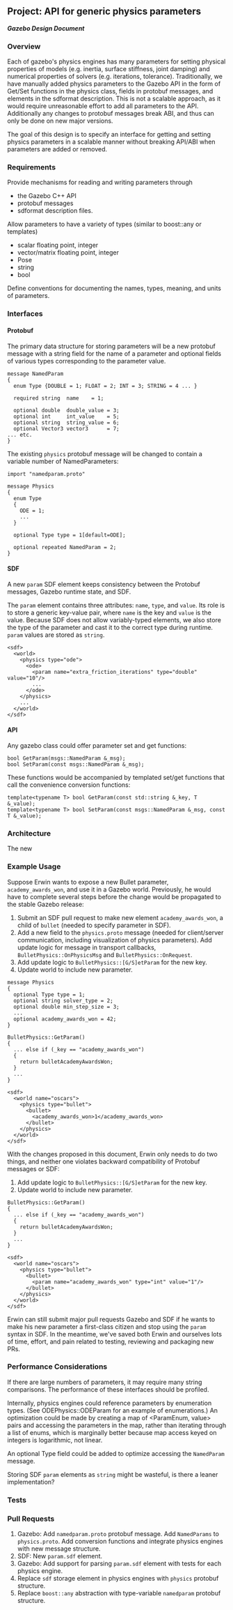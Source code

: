 ## Project: API for generic physics parameters
***Gazebo Design Document***

### Overview

Each of gazebo's physics engines has many parameters for setting
physical properties of models (e.g. inertia, surface stiffness, joint damping)
and numerical properties of solvers (e.g. iterations, tolerance).
Traditionally, we have manually added physics parameters
to the Gazebo API in the form of Get/Set functions in the physics class,
fields in protobuf messages, and elements in the sdformat description.
This is not a scalable approach, as it would require unreasonable
effort to add all parameters to the API.
Additionally any changes to protobuf messages break ABI,
and thus can only be done on new major versions.

The goal of this design is to specify an interface for getting
and setting physics parameters in a scalable manner without
breaking API/ABI when parameters are added or removed.

### Requirements

Provide mechanisms for reading and writing parameters through

* the Gazebo C++ API
* protobuf messages
* sdformat description files.

Allow parameters to have a variety of types
(similar to boost::any or templates)

* scalar floating point, integer
* vector/matrix floating point, integer
* Pose
* string
* bool

Define conventions for documenting the names, types,
meaning, and units of parameters.

### Interfaces

#### Protobuf
The primary data structure for storing parameters will
be a new protobuf message with a string field for
the name of a parameter and optional fields of
various types corresponding to the parameter value.

~~~
message NamedParam
{
  enum Type {DOUBLE = 1; FLOAT = 2; INT = 3; STRING = 4 ... }

  required string  name    = 1;

  optional double  double_value = 3;
  optional int     int_value    = 5;
  optional string  string_value = 6;
  optional Vector3 vector3      = 7;
... etc.
}
~~~

The existing `physics` protobuf message will be changed to contain a variable
number of NamedParameters:

~~~
import "namedparam.proto"

message Physics
{
  enum Type
  {
    ODE = 1;
    ...
  }

  optional Type type = 1[default=ODE];

  optional repeated NamedParam = 2;
}
~~~

#### SDF
A new `param` SDF element keeps consistency between the Protobuf messages,
Gazebo runtime state, and SDF.

The `param` element contains three attributes: `name`, `type`, and `value`.
Its role is to store a generic key-value pair, where `name` is the key and
`value` is the value.
Because SDF does not allow variably-typed elements, we also store the type of
the parameter and cast it to the correct type during runtime. `param` values
are stored as `string`.

```
<sdf>
  <world>
    <physics type="ode">
      <ode>
        <param name="extra_friction_iterations" type="double" value="10"/>
        ...
      </ode>
    </physics>
    ...
  </world>
</sdf>
```

#### API

Any gazebo class could offer parameter set and get functions:

~~~
bool GetParam(msgs::NamedParam &_msg);
bool SetParam(const msgs::NamedParam &_msg);
~~~

These functions would be accompanied by templated set/get functions that call the
convenience conversion functions:

~~~
template<typename T> bool GetParam(const std::string &_key, T &_value);
template<typename T> bool SetParam(const msgs::NamedParam &_msg, const T &_value);
~~~

### Architecture
The new 


### Example Usage
Suppose Erwin wants to expose a new Bullet parameter, `academy_awards_won`,
and use it in a Gazebo world. Previously, he would have to complete several steps before the
change would be propagated to the stable Gazebo release:

1. Submit an SDF pull request to make new element `academy_awards_won`,
a child of `bullet` (needed to specify parameter in SDF).
2. Add a new field to the `physics.proto` message (needed for client/server communication,
including visualization of physics parameters). Add update logic for message in
transport callbacks, `BulletPhysics::OnPhysicsMsg` and `BulletPhysics::OnRequest`.
3. Add update logic to `BulletPhysics::[G/S]etParam` for the new key.
4. Update world to include new parameter.

```
message Physics
{
  optional Type type = 1;
  optional string solver_type = 2;
  optional double min_step_size = 3;
  ...
  optional academy_awards_won = 42;
}

BulletPhysics::GetParam()
{
  ... else if (_key == "academy_awards_won")
  {
    return bulletAcademyAwardsWon;
  }
  ...
}

<sdf>
  <world name="oscars">
    <physics type="bullet">
      <bullet>
        <academy_awards_won>1</academy_awards_won>
      </bullet>
    </physics>
  </world>
</sdf>
```

With the changes proposed in this document, Erwin only needs to do two things,
and neither one violates backward compatibility of Protobuf messages or SDF:

1. Add update logic to `BulletPhysics::[G/S]etParam` for the new key.
2. Update world to include new parameter.

```
BulletPhysics::GetParam()
{
  ... else if (_key == "academy_awards_won")
  {
    return bulletAcademyAwardsWon;
  }
  ...
}

<sdf>
  <world name="oscars">
    <physics type="bullet">
      <bullet>
        <param name="academy_awards_won" type="int" value="1"/>
      </bullet>
    </physics>
  </world>
</sdf>
```

Erwin can still submit major pull requests Gazebo and SDF if he
wants to make his new parameter a first-class citizen and stop using the `param`
syntax in SDF. In the meantime, we've saved both Erwin and ourselves lots of time,
effort, and pain related to testing, reviewing and packaging new PRs.

### Performance Considerations

If there are large numbers of parameters, it may require
many string comparisons.
The performance of these interfaces should be profiled.

Internally, physics engines could reference parameters by enumeration types.
 (See ODEPhysics::ODEParam for an example of enumerations.) An optimization
could be made by creating a map of <ParamEnum, value> pairs and accessing the
parameters in the map, rather than iterating through a list of enums, which is
marginally better because map access keyed on integers is logarithmic, not linear.

An optional Type field could be added to optimize accessing the `NamedParam` message.

Storing SDF `param` elements as `string` might be wasteful, is there a leaner implementation?

### Tests


### Pull Requests
1. Gazebo: Add `namedparam.proto` protobuf message. Add `NamedParams` to `physics.proto`.
Add conversion functions and integrate physics engines with new message structure.
2. SDF: New `param.sdf` element.
3. Gazebo: Add support for parsing `param.sdf` element with tests for each physics engine.
4. Replace `sdf` storage element in physics engines with `physics` protobuf structure.
5. Replace `boost::any` abstraction with type-variable `namedparam` protobuf structure.
